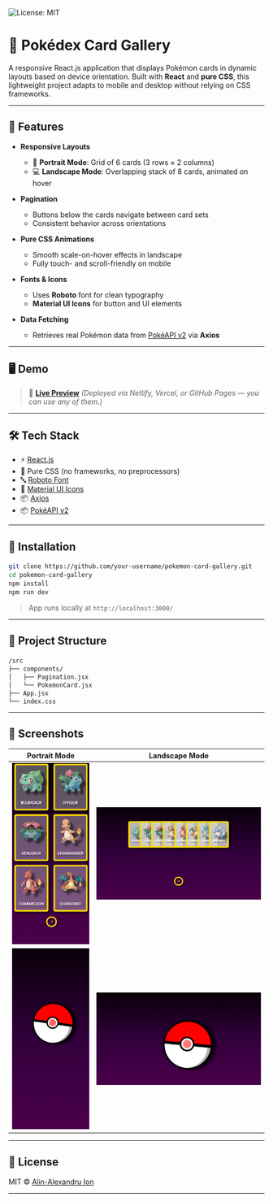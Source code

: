 ![License: MIT](https://img.shields.io/badge/License-MIT-yellow.svg)

# 🎴 Pokédex Card Gallery

A responsive React.js application that displays Pokémon cards in dynamic layouts based on device orientation. Built with **React** and **pure CSS**, this lightweight project adapts to mobile and desktop without relying on CSS frameworks.

---

## 📱 Features

* **Responsive Layouts**

  * :iphone: **Portrait Mode**: Grid of 6 cards (3 rows × 2 columns)
  * :computer: **Landscape Mode**: Overlapping stack of 8 cards, animated on hover

* **Pagination**

  * Buttons below the cards navigate between card sets
  * Consistent behavior across orientations

* **Pure CSS Animations**

  * Smooth scale-on-hover effects in landscape
  * Fully touch- and scroll-friendly on mobile
 
* **Fonts & Icons**  
  * Uses **Roboto** font for clean typography  
  * **Material UI Icons** for button and UI elements
 
* **Data Fetching**  
  * Retrieves real Pokémon data from [PokéAPI v2](https://pokeapi.co/) via **Axios**

---

## 🖥️ Demo

> 🔗 [**Live Preview**](https://alin-alexandru-ion.github.io/PokemonApp/)
> *(Deployed via Netlify, Vercel, or GitHub Pages — you can use any of them.)*

---

## 🛠 Tech Stack

* ⚡️ [React.js](https://reactjs.org/)
* 🎨 Pure CSS (no frameworks, no preprocessors)
* 🔤 [Roboto Font](https://fonts.google.com/specimen/Roboto)
* 🎯 [Material UI Icons](https://mui.com/components/icons/)
* 📦 [Axios](https://axios-http.com/)
* 📦 [PokéAPI v2](https://pokeapi.co/)

---

## 🔧 Installation

```bash
git clone https://github.com/your-username/pokemon-card-gallery.git
cd pokemon-card-gallery
npm install
npm run dev
```

> App runs locally at `http://localhost:3000/`

---

## 📂 Project Structure

```
/src
├── components/
│   ├── Pagination.jsx
│   └── PokemonCard.jsx
├── App.jsx
└── index.css
```

---

## 📸 Screenshots

| Portrait Mode                                    | Landscape Mode                                     |
| ------------------------------------------------ | -------------------------------------------------- |
|   ![portrait](./screenshots/portrait-page.png)   |   ![landscape](./screenshots/landscape-page.png)   |
| ![portrait](./screenshots/portrait-pokeball.png) | ![landscape](./screenshots/landscape-pokeball.png) |

---

## 📄 License

MIT © [Alin-Alexandru Ion](https://github.com/Alin-Alexandru-Ion)

---
